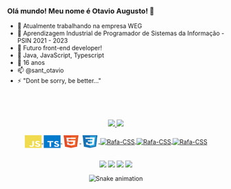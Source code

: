 ### Olá mundo! Meu nome é Otavio Augusto! 👋


- 🔭 Atualmente trabalhando na empresa WEG
- 🌱 Aprendizagem Industrial de Programador de Sistemas da Informação - PSIN 2021 - 2023
- 👯 Futuro front-end developer!
- 🤔 Java, JavaScript, Typescript
- 💬 16 anos
- 📫 @sant_otavio
- ⚡ "Dont be sorry, be better..."


##

<div class="gifs" align="center" display="flex"  column-gap="30">
<img width="250" src="https://i.giphy.com/media/yYSSBtDgbbRzq/giphy.webp" onerror="this.onerror=null;this.src='https://i.giphy.com/yYSSBtDgbbRzq.gif';" alt="">
</div>

  ##

<div align="center">
  <a href="https://github.com/SantOtavio">
  <img height="180em" src="https://github-readme-stats.vercel.app/api?username=santotavio&show_icons=true&theme=algolia&include_all_commits=true&count_private=true"/>
  <img height="180em" src="https://github-readme-stats.vercel.app/api/top-langs/?username=santotavio&layout=compact&langs_count=7&theme=algolia"/>
</div>
<div align="center" style="display: inline_block"><br>
  <img align="center" alt="Rafa-Js" height="30" width="40" src="https://raw.githubusercontent.com/devicons/devicon/master/icons/javascript/javascript-plain.svg">
  <img align="center" alt="Rafa-Ts" height="30" width="40" src="https://raw.githubusercontent.com/devicons/devicon/master/icons/typescript/typescript-plain.svg">
  <img align="center" alt="Rafa-HTML" height="30" width="40" src="https://raw.githubusercontent.com/devicons/devicon/master/icons/html5/html5-original.svg">
  <img align="center" alt="Rafa-CSS" height="30" width="40" src="https://raw.githubusercontent.com/devicons/devicon/master/icons/css3/css3-original.svg">
  <img align="center" alt="Rafa-CSS" height="" width="" src="https://img.shields.io/badge/Java-ED8B00?style=for-the-badge&logo=java&logoColor=white">
  <img align="center" alt="Rafa-CSS" height="" width="" src="https://img.shields.io/badge/Angular-DD0031?style=for-the-badge&logo=angular&logoColor=white">
    <img align="center" alt="Rafa-CSS" height="" width="" src="https://aleen42.github.io/badges/src/photoshop.svg">
  
</div>
  
  ##
 
<div align="center"> 
  <a href="https://instagram.com/sant_otavio" target="_blank"><img src="https://img.shields.io/badge/-Instagram-%23E4405F?style=for-the-badge&logo=instagram&logoColor=white" target="_blank"></a>
 	<a href="https://www.twitch.tv/jotagege" target="_blank"><img src="https://img.shields.io/badge/Twitch-9146FF?style=for-the-badge&logo=twitch&logoColor=white" target="_blank"></a>
  <a href = "mailto:otavio.santos3006@gmail.com"><img src="https://img.shields.io/badge/-Gmail-%23333?style=for-the-badge&logo=gmail&logoColor=white" target="_blank"></a>
  <a href="https://www.linkedin.com/in/otavio-augusto-dos-santos-292b99210/" target="_blank"><img src="https://img.shields.io/badge/-LinkedIn-%230077B5?style=for-the-badge&logo=linkedin&logoColor=white" target="_blank"></a> 
 
  ![Snake animation](https://github.com/santotavio/santotavio/blob/output/github-contribution-grid-snake.svg)
 
</div>
  
  
  <div align="center">
  <img width="300" class="gatinho" src="https://i.giphy.com/media/GeimqsH0TLDt4tScGw/giphy.webp" onerror="this.onerror=null;this.src='https://i.giphy.com/GeimqsH0TLDt4tScGw.gif';" alt="">
  </div>

